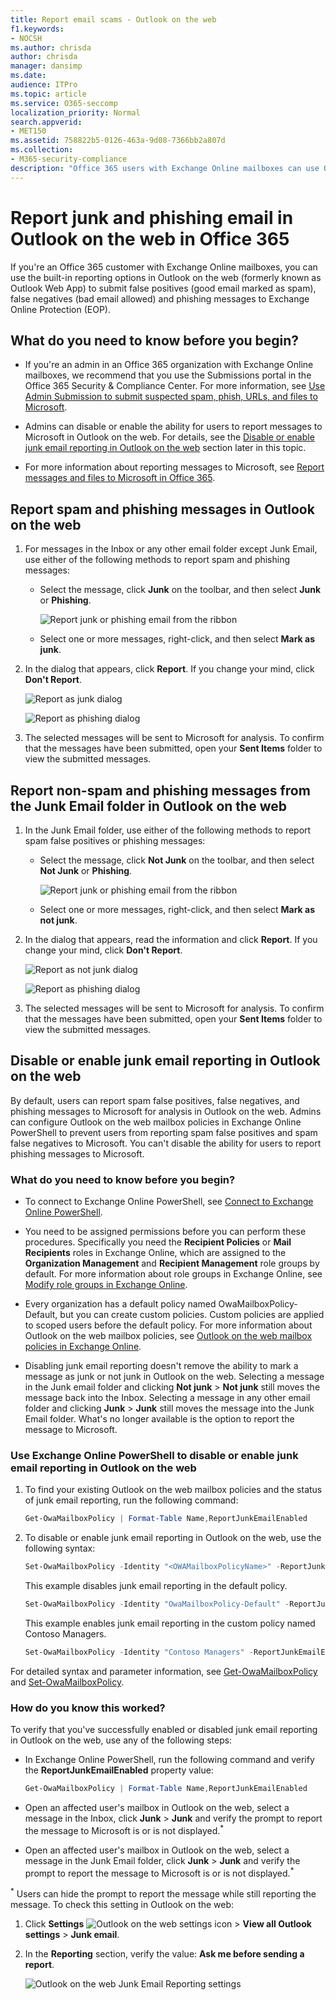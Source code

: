 ```yaml
---
title: Report email scams - Outlook on the web
f1.keywords:
- NOCSH
ms.author: chrisda
author: chrisda
manager: dansimp
ms.date:
audience: ITPro
ms.topic: article
ms.service: O365-seccomp
localization_priority: Normal
search.appverid:
- MET150
ms.assetid: 758822b5-0126-463a-9d08-7366bb2a807d
ms.collection:
- M365-security-compliance
description: "Office 365 users with Exchange Online mailboxes can use Outlook on the web (Outlook Web App) to submit spam, non-spam, and phishing messages to Microsoft for analysis."
---
```


# Report junk and phishing email in Outlook on the web in Office 365

If you're an Office 365 customer with Exchange Online mailboxes, you can use the built-in reporting options in Outlook on the web (formerly known as Outlook Web App) to submit false positives (good email marked as spam), false negatives (bad email allowed) and phishing messages to Exchange Online Protection (EOP).

## What do you need to know before you begin?

- If you're an admin in an Office 365 organization with Exchange Online mailboxes, we recommend that you use the Submissions portal in the Office 365 Security & Compliance Center. For more information, see [Use Admin Submission to submit suspected spam, phish, URLs, and files to Microsoft](admin-submission.md).

- Admins can disable or enable the ability for users to report messages to Microsoft in Outlook on the web. For details, see the [Disable or enable junk email reporting in Outlook on the web](#disable-or-enable-junk-email-reporting-in-outlook-on-the-web) section later in this topic.

- For more information about reporting messages to Microsoft, see [Report messages and files to Microsoft in Office 365](report-junk-email-messages-to-microsoft.md).

## Report spam and phishing messages in Outlook on the web

1. For messages in the Inbox or any other email folder except Junk Email, use either of the following methods to report spam and phishing messages:

   - Select the message, click **Junk** on the toolbar, and then select **Junk** or **Phishing**.

     ![Report junk or phishing email from the ribbon](../../media/owa-report-junk.png)

   - Select one or more messages, right-click, and then select **Mark as junk**.

2. In the dialog that appears, click **Report**. If you change your mind, click **Don't Report**.

   ![Report as junk dialog](../../media/owa-report-as-junk-dialog.png)

   ![Report as phishing dialog](../../media/owa-report-as-phishing-dialog.png)

3. The selected messages will be sent to Microsoft for analysis. To confirm that the messages have been submitted, open your **Sent Items** folder to view the submitted messages.

## Report non-spam and phishing messages from the Junk Email folder in Outlook on the web

1. In the Junk Email folder, use either of the following methods to report spam false positives or phishing messages:

   - Select the message, click **Not Junk** on the toolbar, and then select **Not Junk** or **Phishing**.

     ![Report junk or phishing email from the ribbon](../../media/owa-report-not-junk.png)

   - Select one or more messages, right-click, and then select **Mark as not junk**.

2. In the dialog that appears, read the information and click **Report**. If you change your mind, click **Don't Report**.

   ![Report as not junk dialog](../../media/owa-report-as-not-junk-dialog.png)

   ![Report as phishing dialog](../../media/owa-report-as-phishing-dialog.png)

3. The selected messages will be sent to Microsoft for analysis. To confirm that the messages have been submitted, open your **Sent Items** folder to view the submitted messages.

## Disable or enable junk email reporting in Outlook on the web

By default, users can report spam false positives, false negatives, and phishing messages to Microsoft for analysis in Outlook on the web. Admins can configure Outlook on the web mailbox policies in Exchange Online PowerShell to prevent users from reporting spam false positives and spam false negatives to Microsoft. You can't disable the ability for users to report phishing messages to Microsoft.

### What do you need to know before you begin?

- To connect to Exchange Online PowerShell, see [Connect to Exchange Online PowerShell](https://docs.microsoft.com/powershell/exchange/exchange-online/connect-to-exchange-online-powershell/connect-to-exchange-online-powershell).

- You need to be assigned permissions before you can perform these procedures. Specifically you need the **Recipient Policies** or **Mail Recipients** roles in Exchange Online, which are assigned to the **Organization Management** and **Recipient Management** role groups by default. For more information about role groups in Exchange Online, see [Modify role groups in Exchange Online](https://docs.microsoft.com/Exchange/permissions-exo/role-groups#modify-role-groups).

- Every organization has a default policy named OwaMailboxPolicy-Default, but you can create custom policies. Custom policies are applied to scoped users before the default policy. For more information about Outlook on the web mailbox policies, see [Outlook on the web mailbox policies in Exchange Online](https://docs.microsoft.com/Exchange/clients-and-mobile-in-exchange-online/outlook-on-the-web/outlook-web-app-mailbox-policies).

- Disabling junk email reporting doesn't remove the ability to mark a message as junk or not junk in Outlook on the web. Selecting a message in the Junk email folder and clicking **Not junk** \> **Not junk** still moves the message back into the Inbox. Selecting a message in any other email folder and clicking **Junk** \> **Junk** still moves the message into the Junk Email folder. What's no longer available is the option to report the message to Microsoft.

### Use Exchange Online PowerShell to disable or enable junk email reporting in Outlook on the web

1. To find your existing Outlook on the web mailbox policies and the status of junk email reporting, run the following command:

   ```powershell
   Get-OwaMailboxPolicy | Format-Table Name,ReportJunkEmailEnabled
   ```

2. To disable or enable junk email reporting in Outlook on the web, use the following syntax:

   ```powershell
   Set-OwaMailboxPolicy -Identity "<OWAMailboxPolicyName>" -ReportJunkEmailEnabled <$true | $false>
   ```

   This example disables junk email reporting in the default policy.

   ```powershell
   Set-OwaMailboxPolicy -Identity "OwaMailboxPolicy-Default" -ReportJunkEmailEnabled $false
   ```

   This example enables junk email reporting in the custom policy named Contoso Managers.

   ```powershell
   Set-OwaMailboxPolicy -Identity "Contoso Managers" -ReportJunkEmailEnabled $true
   ```

For detailed syntax and parameter information, see [Get-OwaMailboxPolicy](https://docs.microsoft.com/powershell/module/exchange/client-access/get-owamailboxpolicy) and [Set-OwaMailboxPolicy](https://docs.microsoft.com/powershell/module/exchange/client-access/set-owamailboxpolicy).

### How do you know this worked?

To verify that you've successfully enabled or disabled junk email reporting in Outlook on the web, use any of the following steps:

- In Exchange Online PowerShell, run the following command and verify the **ReportJunkEmailEnabled** property value:

  ```powershell
  Get-OwaMailboxPolicy | Format-Table Name,ReportJunkEmailEnabled
  ```

- Open an affected user's mailbox in Outlook on the web, select a message in the Inbox, click **Junk** \> **Junk** and verify the prompt to report the message to Microsoft is or is not displayed.<sup>\*</sup>

- Open an affected user's mailbox in Outlook on the web, select a message in the Junk Email folder, click **Junk** \> **Junk** and verify the prompt to report the message to Microsoft is or is not displayed.<sup>\*</sup>

<sup>\*</sup> Users can hide the prompt to report the message while still reporting the message. To check this setting in Outlook on the web:

1. Click **Settings** ![Outlook on the web settings icon](../../media/owa-settings-icon.png) \> **View all Outlook settings** \> **Junk email**.
2. In the **Reporting** section, verify the value: **Ask me before sending a report**.

   ![Outlook on the web Junk Email Reporting settings](../../media/owa-junk-email-reporting-options.png)
